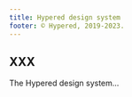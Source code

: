 ```yaml
---
title: Hypered design system
footer: © Hypered, 2019-2023.
---
```



## XXX

The Hypered design system...
